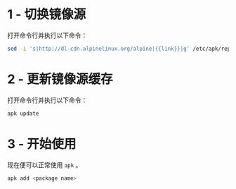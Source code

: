 # 1 - 切换镜像源
打开命令行并执行以下命令：

```sh
sed -i 's|http://dl-cdn.alpinelinux.org/alpine|{{link}}|g' /etc/apk/repositories
```

# 2 - 更新镜像源缓存
打开命令行并执行以下命令：

```sh
apk update
```

# 3 - 开始使用
现在便可以正常使用 `apk` 。

```sh
apk add <package name>
```
